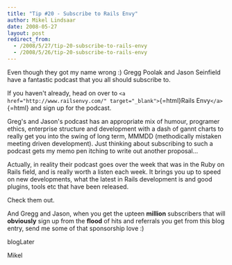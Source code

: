 ```yaml
---
title: "Tip #20 - Subscribe to Rails Envy"
author: Mikel Lindsaar
date: 2008-05-27
layout: post
redirect_from:
  - /2008/5/27/tip-20-subscribe-to-rails-envy
  - /2008/5/26/tip-20-subscribe-to-rails-envy
---
```

Even though they got my name wrong :) Gregg Poolak and Jason Seinfield
have a fantastic podcast that you all should subscribe to.

If you haven't already, head on over to
`<a href="http://www.railsenvy.com/" target="_blank">`{=html}Rails
Envy`</a>`{=html} and sign up for the podcast.

Greg's and Jason's podcast has an appropriate mix of humour, programer
ethics, enterprise structure and development with a dash of gannt charts
to really get you into the swing of long term, MMMDD (methodically
mistaken meeting driven development). Just thinking about subscribing to
such a podcast gets my memo pen itching to write out another proposal...

Actually, in reality their podcast goes over the week that was in the
Ruby on Rails field, and is really worth a listen each week. It brings
you up to speed on new developments, what the latest in Rails
development is and good plugins, tools etc that have been released.

Check them out.

And Gregg and Jason, when you get the upteen **million** subscribers
that will **obviously** sign up from the **flood** of hits and referrals
you get from this blog entry, send me some of that sponsorship love :)

blogLater

Mikel

